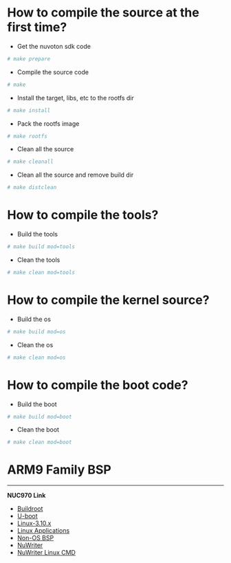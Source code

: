 # How to compile the source at the first time?
* Get the nuvoton sdk code
``` bash
# make prepare
```

* Compile the source code
``` bash
# make
```

* Install the target, libs, etc to the rootfs dir
``` bash
# make install
```

* Pack the rootfs image
``` bash
# make rootfs
```

* Clean all the source
``` bash
# make cleanall
```

* Clean all the source and remove build dir
``` bash
# make distclean
```

# How to compile the tools?
* Build the tools
``` bash
# make build mod=tools
```
* Clean the tools
``` bash
# make clean mod=tools
```

# How to compile the kernel source?
* Build the os
``` bash
# make build mod=os
```
* Clean the os
``` bash
# make clean mod=os
```

# How to compile the boot code?
* Build the boot
``` bash
# make build mod=boot
```
* Clean the boot
``` bash
# make clean mod=boot
```

# ARM9 Family BSP
---
**NUC970 Link**
- [Buildroot](https://gitee.com/OpenNuvoton/NUC970_Buildroot)
- [U-boot](https://gitee.com/OpenNuvoton/NUC970_U-Boot_v2016.11)
- [Linux-3.10.x](https://gitee.com/OpenNuvoton/NUC970_Linux_Kernel)
- [Linux Applications](https://gitee.com/OpenNuvoton/NUC970_Linux_Applications)
- [Non-OS BSP](https://gitee.com/OpenNuvoton/NUC970_NonOS_BSP)
- [NuWriter](https://gitee.com/OpenNuvoton/NUC970_NuWriter)
- [NuWriter Linux CMD](https://gitee.com/OpenNuvoton/NUC970_NuWriter_CMD)

